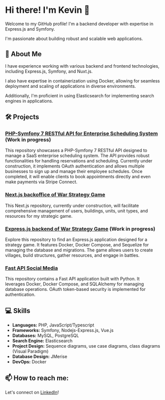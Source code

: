 # Hi there! I'm Kevin 👋 
 
Welcome to my GitHub profile! I'm a backend developer with expertise in Express.js and Symfony.  
 
I'm passionate about building robust and scalable web applications.

## :book: About Me

I have experience working with various backend and frontend technologies, including Express.js, Symfony, and Nuxt.js. 

I also have expertise in containerization using Docker, allowing for seamless deployment and scaling of applications in diverse environments.

Additionally, I'm proficient in using Elasticsearch for implementing search engines in applications.

## 🛠️ Projects

### [PHP-Symfony 7 RESTful API for Enterprise Scheduling System](https://github.com/khersinpro/calendar-project-backend) (Work in progress)
This repository showcases a PHP-Symfony 7 RESTful API designed to manage a SaaS enterprise scheduling system. The API provides robust functionalities for handling reservations and scheduling. Currently under construction, it implements OAuth authentication and allows multiple businesses to sign up and manage their employee schedules. Once completed, it will enable clients to book appointments directly and even make payments via Stripe Connect.

### [Next.js backoffice of War Strategy Game](https://github.com/khersinpro/strategy-game-backoffice) 
This Next.js repository, currently under construction, will facilitate comprehensive management of users, buildings, units, unit types, and resources for my strategic game.

### [Express.js backend of War Strategy Game](https://github.com/khersinpro/strategy-game-express) (Work in progress)
Explore this repository to find an Express.js application designed for a strategy game. It features Docker, Docker Compose, and Sequelize for managing the database and migrations. The game allows users to create villages, build structures, gather resources, and engage in battles.

### [Fast API Social Media](https://github.com/khersinpro/fast-social-media)
This repository contains a Fast API application built with Python. It leverages Docker, Docker Compose, and SQLAlchemy for managing database operations. OAuth token-based security is implemented for authentication.

## 💻 Skills

- **Languages:** PHP, JavaScript/Typescript
- **Frameworks:** Symfony, Nodejs-Express.js, Vue.js
- **Databases:** MySQL, PostgreSQL
- **Search Engine:** Elasticsearch
- **Project Design:** Sequence diagrams, use case diagrams, class diagrams (Visual Paradigm)
- **Database Design:** JMerise
- **DevOps:** Docker

## 📫 How to reach me:

Let's connect on [LinkedIn](https://www.linkedin.com/in/kevin-hersin/)!


<!--
**khersinpro/khersinpro** is a ✨ _special_ ✨ repository because its `README.md` (this file) appears on your GitHub profile.

Here are some ideas to get you started:

- 🔭 I’m currently working on ...
- 🌱 I’m currently learning ...
- 👯 I’m looking to collaborate on ...
- 🤔 I’m looking for help with ...
- 💬 Ask me about ...
- 📫 How to reach me: ...
- 😄 Pronouns: ...
- ⚡ Fun fact: ...
-->
